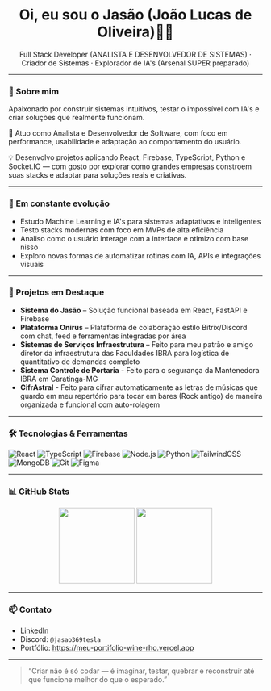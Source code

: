 <h1 align="center">Oi, eu sou o Jasão (João Lucas de Oliveira)👨‍💻</h1>

<p align="center">
  Full Stack Developer (ANALISTA E DESENVOLVEDOR DE SISTEMAS) · Criador de Sistemas · Explorador de IA's (Arsenal SUPER preparado)
</p>

---

### 🚀 Sobre mim

Apaixonado por construir sistemas intuitivos, testar o impossível com IA's e criar soluções que realmente funcionam.  

🔬 Atuo como Analista e Desenvolvedor de Software, com foco em performance, usabilidade e adaptação ao comportamento do usuário.  

💡 Desenvolvo projetos aplicando React, Firebase, TypeScript, Python e Socket.IO — com gosto por explorar como grandes empresas constroem suas stacks e adaptar para soluções reais e criativas.

---

### 🧠 Em constante evolução

- Estudo Machine Learning e IA's para sistemas adaptativos e inteligentes  
- Testo stacks modernas com foco em MVPs de alta eficiência  
- Analiso como o usuário interage com a interface e otimizo com base nisso  
- Exploro novas formas de automatizar rotinas com IA, APIs e integrações visuais

---

### 🧩 Projetos em Destaque

- **Sistema do Jasão** – Solução funcional baseada em React, FastAPI e Firebase  
- **Plataforma Onirus** – Plataforma de colaboração estilo Bitrix/Discord com chat, feed e ferramentas integradas por área  
- **Sistemas de Serviços Infraestrutura** – Feito para meu patrão e amigo diretor da infraestrutura das Faculdades IBRA para logística de quantitativo de demandas completo
- **Sistema Controle de Portaria** - Feito para o segurança da Mantenedora IBRA em Caratinga-MG 
- **CifrAstral** - Feito para cifrar automaticamente as letras de músicas que guardo em meu repertório para tocar em bares (Rock antigo) de maneira organizada e funcional com auto-rolagem

---

### 🛠️ Tecnologias & Ferramentas

![React](https://img.shields.io/badge/-React-61DAFB?style=flat&logo=react&logoColor=white)
![TypeScript](https://img.shields.io/badge/-TypeScript-3178C6?style=flat&logo=typescript&logoColor=white)
![Firebase](https://img.shields.io/badge/-Firebase-FFCA28?style=flat&logo=firebase&logoColor=black)
![Node.js](https://img.shields.io/badge/-Node.js-339933?style=flat&logo=node.js&logoColor=white)
![Python](https://img.shields.io/badge/-Python-3776AB?style=flat&logo=python&logoColor=white)
![TailwindCSS](https://img.shields.io/badge/-TailwindCSS-38B2AC?style=flat&logo=tailwind-css&logoColor=white)
![MongoDB](https://img.shields.io/badge/-MongoDB-47A248?style=flat&logo=mongodb&logoColor=white)
![Git](https://img.shields.io/badge/-Git-F05032?style=flat&logo=git&logoColor=white)
![Figma](https://img.shields.io/badge/-Figma-F24E1E?style=flat&logo=figma&logoColor=white)

---

### 📊 GitHub Stats

<div align="center">
  <img src="https://github-readme-stats.vercel.app/api?username=joaodd2z&show_icons=true&theme=radical" height="150" />
  <img src="https://github-readme-stats.vercel.app/api/top-langs/?username=joaodd2z&layout=compact&theme=radical" height="150"/>
</div>

---

### 📫 Contato

- [LinkedIn](https://linkedin.com/in/joão-lucas-de-oliveira-4973b027b)  
- Discord: `@jasao369tesla`  
- Portfólio: https://meu-portifolio-wine-rho.vercel.app

---

> “Criar não é só codar — é imaginar, testar, quebrar e reconstruir até que funcione melhor do que o esperado.”
